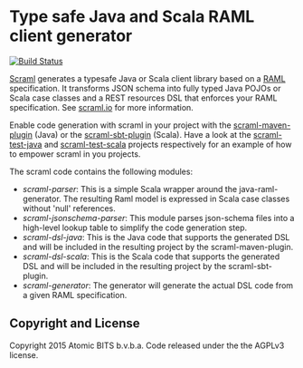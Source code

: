 Type safe Java and Scala RAML client generator
==============================================

[![Build Status](https://travis-ci.org/atomicbits/scraml.svg?branch=develop)](https://travis-ci.org/atomicbits/scraml)


[Scraml](http://scraml.io) generates a typesafe Java or Scala client library based on a [RAML](http://raml.org) specification. It transforms JSON schema into fully typed Java POJOs or Scala case classes and a REST resources DSL that enforces your RAML specification. See [scraml.io](http://scraml.io) for more information. 

Enable code generation with scraml in your project with the [scraml-maven-plugin](https://github.com/atomicbits/scraml-maven-plugin) (Java) or the [scraml-sbt-plugin](https://github.com/atomicbits/scraml-sbt-plugin) (Scala). Have a look at the [scraml-test-java](https://github.com/atomicbits/scraml-test-java) and [scraml-test-scala](https://github.com/atomicbits/scraml-test-scala) projects respectively for an example of how to empower scraml in you projects. 

The scraml code contains the following modules:

   * *scraml-parser*: This is a simple Scala wrapper around the java-raml-generator. The resulting Raml model is expressed in Scala case classes without 'null' references.
   * *scraml-jsonschema-parser*: This module parses json-schema files into a high-level lookup table to simplify the code generation step.  
   * *scraml-dsl-java*: This is the Java code that supports the generated DSL and will be included in the resulting project by the scraml-maven-plugin.
   * *scraml-dsl-scala*: This is the Scala code that supports the generated DSL and will be included in the resulting project by the scraml-sbt-plugin.
   * *scraml-generator*: The generator will generate the actual DSL code from a given RAML specification. 



## Copyright and License
Copyright 2015 Atomic BITS b.v.b.a. Code released under the the AGPLv3 license.

